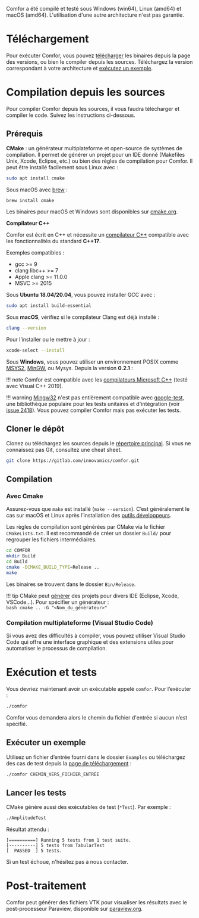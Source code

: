 
Comfor a été compilé et testé sous Windows (win64), Linux (amd64) et macOS
(amd64). L'utilisation d'une autre architecture n'est pas garantie.

# Téléchargement

Pour exécuter Comfor, vous pouvez [télécharger](download_page.md) les binaires
depuis la page des versions, ou bien le compiler depuis les sources. Téléchargez
la version correspondant à votre architecture et
[exécutez un exemple](#executer_un_exemple).

# Compilation depuis les sources

Pour compiler Comfor depuis les sources, il vous faudra télécharger et compiler
le code. Suivez les instructions ci-dessous.

## Prérequis

**CMake** : un générateur multiplateforme et open-source de systèmes de
compilation. Il permet de générer un projet pour un IDE donné (Makefiles Unix,
Xcode, Eclipse, etc.) ou bien des règles de compilation pour Comfor. Il peut
être installé facilement sous Linux avec :

```bash
sudo apt install cmake
```

Sous macOS avec [brew](https://brew.sh/) :

```bash
brew install cmake
```

Les binaires pour macOS et Windows sont disponibles sur
[cmake.org](https://cmake.org).

**Compilateur C++**

Comfor est écrit en C++ et nécessite un
[compilateur C++](https://en.cppreference.com/w/cpp/compiler_support/17)
compatible avec les fonctionnalités du standard **C++17**.

Exemples compatibles :

- gcc >= 9
- clang libc++ >= 7
- Apple clang >= 11.0.0
- MSVC >= 2015

Sous **Ubuntu 18.04/20.04**, vous pouvez installer GCC avec :

```bash
sudo apt install build-essential
```

Sous **macOS**, vérifiez si le compilateur Clang est déjà installé :

```bash
clang --version
```

Pour l’installer ou le mettre à jour :

```bash
xcode-select --install
```

Sous **Windows**, vous pouvez utiliser un environnement POSIX comme
[MSYS2](https://www.msys2.org), [MinGW](http://www.mingw-w64.org/doku.php), ou
Mysys. Depuis la version **0.2.1** :

!!! note
    Comfor est compatible avec les
    [compilateurs Microsoft C++](https://visualstudio.microsoft.com/downloads/)
    (testé avec Visual C++ 2019).

!!! warning
    [Mingw32](https://www.msys2.org) n'est pas entièrement compatible avec
    [google-test](https://github.com/google/googletest), une bibliothèque
    populaire pour les tests unitaires et d'intégration (voir
    [issue 2418](https://github.com/google/googletest/issues/2418)). Vous pouvez
    compiler Comfor mais pas exécuter les tests.

## Cloner le dépôt

Clonez ou téléchargez les sources depuis le
[répertoire principal](https://gitlab.com/innovamics/comfor). Si vous ne
connaissez pas Git, consultez une cheat sheet.

```bash
git clone https://gitlab.com/innovamics/comfor.git
```

## Compilation

### Avec Cmake

Assurez-vous que `make` est installé (`make --version`). C’est généralement le
cas sur macOS et Linux après l’installation des
[outils développeurs](#prérequis).

Les règles de compilation sont générées par CMake via le fichier
`CMakeLists.txt`. Il est recommandé de créer un dossier `Build/` pour regrouper
les fichiers intermédiaires.

```bash
cd COMFOR
mkdir Build
cd Build
cmake -DCMAKE_BUILD_TYPE=Release ..
make
```

Les binaires se trouvent dans le dossier `Bin/Release`.

!!! tip
    CMake peut
    [générer](https://cmake.org/cmake/help/latest/manual/cmake-generators.7.html)
    des projets pour divers IDE (Eclipse, Xcode, VSCode...). Pour spécifier un
    générateur :  
    ```bash
    cmake .. -G "<Nom_du_générateur>"
    ```

### Compilation multiplateforme (Visual Studio Code)

Si vous avez des difficultés à compiler, vous pouvez utiliser Visual Studio Code
qui offre une interface graphique et des extensions utiles pour automatiser le
processus de compilation.

# Exécution et tests

Vous devriez maintenant avoir un exécutable appelé `comfor`. Pour l’exécuter :

```bash
./comfor
```

Comfor vous demandera alors le chemin du fichier d'entrée si aucun n’est
spécifié.

## Exécuter un exemple

Utilisez un fichier d’entrée fourni dans le dossier `Examples` ou téléchargez
des cas de test depuis la [page de téléchargement](download_page.md) :

```bash
./comfor CHEMIN_VERS_FICHIER_ENTRÉE
```

## Lancer les tests

CMake génère aussi des exécutables de test (`*Test`). Par exemple :

```bash
./AmplitudeTest
```

Résultat attendu :

```console
[==========] Running 5 tests from 1 test suite.
[----------] 5 tests from TabularTest
[  PASSED  ] 5 tests.
```

Si un test échoue, n'hésitez pas à nous contacter.

# Post-traitement

Comfor peut générer des fichiers VTK pour visualiser les résultats avec le
post-processeur Paraview, disponible sur
[paraview.org](https://www.paraview.org/download).
